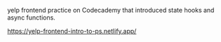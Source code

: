 yelp frontend practice on Codecademy that introduced state hooks and async functions.

https://yelp-frontend-intro-to-ps.netlify.app/

